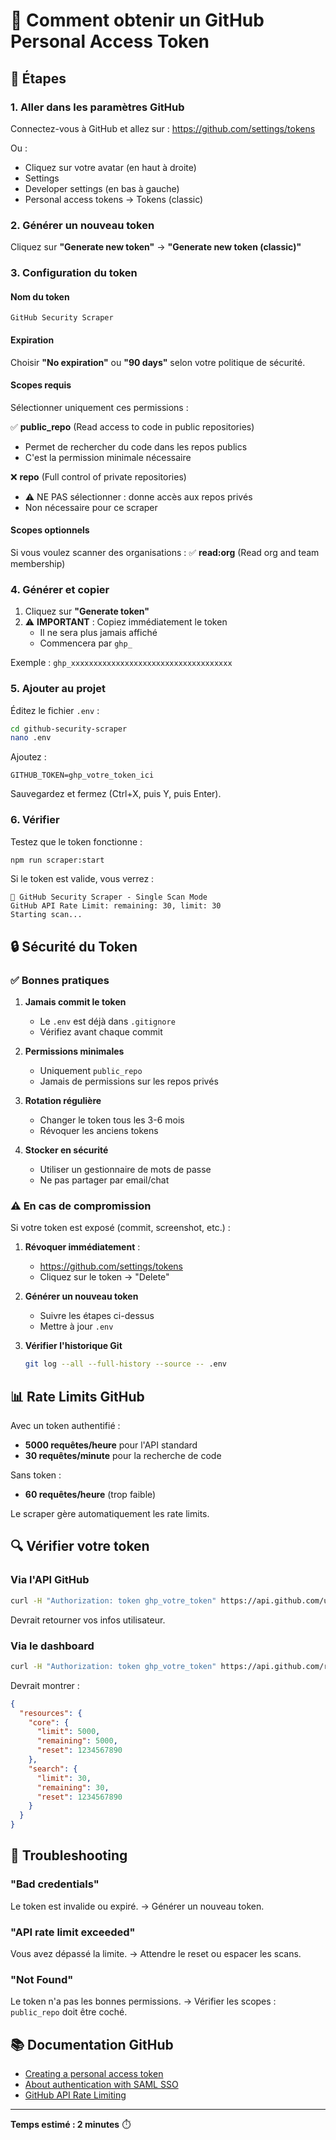 # 🔑 Comment obtenir un GitHub Personal Access Token

## 📝 Étapes

### 1. Aller dans les paramètres GitHub

Connectez-vous à GitHub et allez sur :
https://github.com/settings/tokens

Ou :
- Cliquez sur votre avatar (en haut à droite)
- Settings
- Developer settings (en bas à gauche)
- Personal access tokens → Tokens (classic)

### 2. Générer un nouveau token

Cliquez sur **"Generate new token"** → **"Generate new token (classic)"**

### 3. Configuration du token

#### Nom du token
```
GitHub Security Scraper
```

#### Expiration
Choisir **"No expiration"** ou **"90 days"** selon votre politique de sécurité.

#### Scopes requis

Sélectionner uniquement ces permissions :

✅ **public_repo** (Read access to code in public repositories)
  - Permet de rechercher du code dans les repos publics
  - C'est la permission minimale nécessaire

❌ **repo** (Full control of private repositories)
  - ⚠️ NE PAS sélectionner : donne accès aux repos privés
  - Non nécessaire pour ce scraper

#### Scopes optionnels

Si vous voulez scanner des organisations :
✅ **read:org** (Read org and team membership)

### 4. Générer et copier

1. Cliquez sur **"Generate token"**
2. ⚠️ **IMPORTANT** : Copiez immédiatement le token
   - Il ne sera plus jamais affiché
   - Commencera par `ghp_`

Exemple : `ghp_xxxxxxxxxxxxxxxxxxxxxxxxxxxxxxxxxxxx`

### 5. Ajouter au projet

Éditez le fichier `.env` :

```bash
cd github-security-scraper
nano .env
```

Ajoutez :
```env
GITHUB_TOKEN=ghp_votre_token_ici
```

Sauvegardez et fermez (Ctrl+X, puis Y, puis Enter).

### 6. Vérifier

Testez que le token fonctionne :

```bash
npm run scraper:start
```

Si le token est valide, vous verrez :
```
🔐 GitHub Security Scraper - Single Scan Mode
GitHub API Rate Limit: remaining: 30, limit: 30
Starting scan...
```

## 🔒 Sécurité du Token

### ✅ Bonnes pratiques

1. **Jamais commit le token**
   - Le `.env` est déjà dans `.gitignore`
   - Vérifiez avant chaque commit

2. **Permissions minimales**
   - Uniquement `public_repo`
   - Jamais de permissions sur les repos privés

3. **Rotation régulière**
   - Changer le token tous les 3-6 mois
   - Révoquer les anciens tokens

4. **Stocker en sécurité**
   - Utiliser un gestionnaire de mots de passe
   - Ne pas partager par email/chat

### ⚠️ En cas de compromission

Si votre token est exposé (commit, screenshot, etc.) :

1. **Révoquer immédiatement** :
   - https://github.com/settings/tokens
   - Cliquez sur le token → "Delete"

2. **Générer un nouveau token**
   - Suivre les étapes ci-dessus
   - Mettre à jour `.env`

3. **Vérifier l'historique Git**
   ```bash
   git log --all --full-history --source -- .env
   ```

## 📊 Rate Limits GitHub

Avec un token authentifié :
- **5000 requêtes/heure** pour l'API standard
- **30 requêtes/minute** pour la recherche de code

Sans token :
- **60 requêtes/heure** (trop faible)

Le scraper gère automatiquement les rate limits.

## 🔍 Vérifier votre token

### Via l'API GitHub

```bash
curl -H "Authorization: token ghp_votre_token" https://api.github.com/user
```

Devrait retourner vos infos utilisateur.

### Via le dashboard

```bash
curl -H "Authorization: token ghp_votre_token" https://api.github.com/rate_limit
```

Devrait montrer :
```json
{
  "resources": {
    "core": {
      "limit": 5000,
      "remaining": 5000,
      "reset": 1234567890
    },
    "search": {
      "limit": 30,
      "remaining": 30,
      "reset": 1234567890
    }
  }
}
```

## 🎯 Troubleshooting

### "Bad credentials"

Le token est invalide ou expiré.
→ Générer un nouveau token.

### "API rate limit exceeded"

Vous avez dépassé la limite.
→ Attendre le reset ou espacer les scans.

### "Not Found"

Le token n'a pas les bonnes permissions.
→ Vérifier les scopes : `public_repo` doit être coché.

## 📚 Documentation GitHub

- [Creating a personal access token](https://docs.github.com/en/authentication/keeping-your-account-and-data-secure/creating-a-personal-access-token)
- [About authentication with SAML SSO](https://docs.github.com/en/authentication/authenticating-with-saml-single-sign-on/about-authentication-with-saml-single-sign-on)
- [GitHub API Rate Limiting](https://docs.github.com/en/rest/overview/resources-in-the-rest-api#rate-limiting)

---

**Temps estimé : 2 minutes** ⏱️
